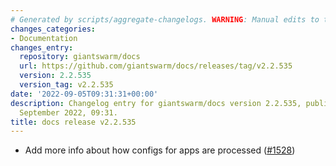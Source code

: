 ```yaml
---
# Generated by scripts/aggregate-changelogs. WARNING: Manual edits to this files will be overwritten.
changes_categories:
- Documentation
changes_entry:
  repository: giantswarm/docs
  url: https://github.com/giantswarm/docs/releases/tag/v2.2.535
  version: 2.2.535
  version_tag: v2.2.535
date: '2022-09-05T09:31:31+00:00'
description: Changelog entry for giantswarm/docs version 2.2.535, published on 05
  September 2022, 09:31.
title: docs release v2.2.535
---
```


- Add more info about how configs for apps are processed ([#1528](https://github.com/giantswarm/docs/pull/1528))
